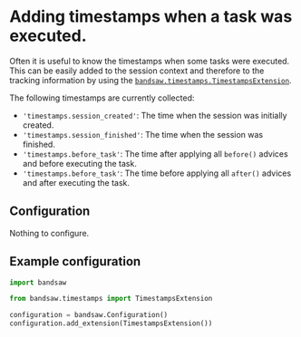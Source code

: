 # Adding timestamps when a task was executed.

Often it is useful to know the timestamps when some tasks were executed. This can be
easily added to the session context and therefore to the tracking information by using
the
[`bandsaw.timestamps.TimestampsExtension`](../../api/#bandsaw.timestamps.TimestampsExtension).

The following timestamps are currently collected:

  - `'timestamps.session_created'`: The time when the session was initially created.
  - `'timestamps.session_finished'`: The time when the session was finished.
  - `'timestamps.before_task'`: The time after applying all `before()` advices and
    before executing the task.
  - `'timestamps.before_task'`: The time before applying all `after()` advices and
    after executing the task.


## Configuration

Nothing to configure.

## Example configuration

```python
import bandsaw

from bandsaw.timestamps import TimestampsExtension

configuration = bandsaw.Configuration()
configuration.add_extension(TimestampsExtension())
```
